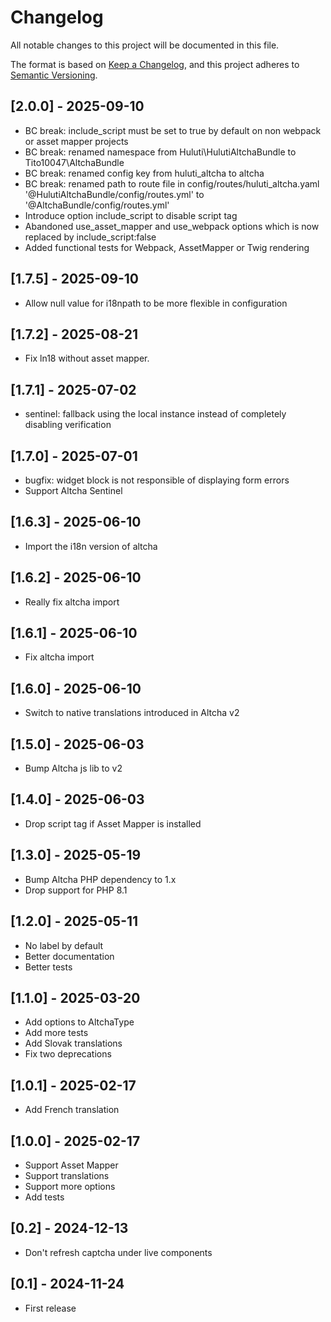 # Changelog

All notable changes to this project will be documented in this file.

The format is based on [Keep a Changelog](https://keepachangelog.com/en/1.1.0/),
and this project adheres to [Semantic Versioning](https://semver.org/spec/v2.0.0.html).

## [2.0.0] - 2025-09-10
- BC break: include_script must be set to true by default on non webpack or asset mapper projects
- BC break: renamed namespace from Huluti\HulutiAltchaBundle to Tito10047\AltchaBundle 
- BC break: renamed config key from huluti_altcha to altcha 
- BC break: renamed path to route file in config/routes/huluti_altcha.yaml '@HulutiAltchaBundle/config/routes.yml' to '@AltchaBundle/config/routes.yml'
- Introduce option include_script to disable script tag
- Abandoned use_asset_mapper and use_webpack options which is now replaced by include_script:false
- Added functional tests for Webpack, AssetMapper or Twig rendering

## [1.7.5] - 2025-09-10
- Allow null value for i18npath to be more flexible in configuration

## [1.7.2] - 2025-08-21
- Fix ln18 without asset mapper.

## [1.7.1] - 2025-07-02
- sentinel: fallback using the local instance instead of completely disabling verification

## [1.7.0] - 2025-07-01
- bugfix: widget block is not responsible of displaying form errors
- Support Altcha Sentinel

## [1.6.3] - 2025-06-10
- Import the i18n version of altcha

## [1.6.2] - 2025-06-10
- Really fix altcha import

## [1.6.1] - 2025-06-10
- Fix altcha import

## [1.6.0] - 2025-06-10
- Switch to native translations introduced in Altcha v2

## [1.5.0] - 2025-06-03
- Bump Altcha js lib to v2

## [1.4.0] - 2025-06-03
- Drop script tag if Asset Mapper is installed

## [1.3.0] - 2025-05-19
- Bump Altcha PHP dependency to 1.x
- Drop support for PHP 8.1

## [1.2.0] - 2025-05-11
- No label by default
- Better documentation
- Better tests

## [1.1.0] - 2025-03-20
- Add options to AltchaType
- Add more tests
- Add Slovak translations
- Fix two deprecations

## [1.0.1] - 2025-02-17
- Add French translation

## [1.0.0] - 2025-02-17
- Support Asset Mapper
- Support translations
- Support more options
- Add tests

## [0.2] - 2024-12-13
- Don't refresh captcha under live components

## [0.1] - 2024-11-24
- First release